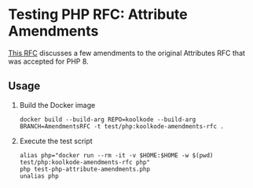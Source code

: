 # Testing PHP RFC: Attribute Amendments

[This RFC](https://wiki.php.net/rfc/attribute_amendments) discusses a few amendments to the original Attributes RFC that was accepted for PHP 8. 

## Usage

1. Build the Docker image

    ```shell
    docker build --build-arg REPO=koolkode --build-arg BRANCH=AmendmentsRFC -t test/php:koolkode-amendments-rfc .
    ```
2. Execute the test script
    ```shell
    alias php="docker run --rm -it -v $HOME:$HOME -w $(pwd) test/php:koolkode-amendments-rfc php"
    php test-php-attribute-amendments.php
    unalias php
    ```
